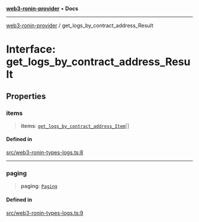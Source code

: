 [**web3-ronin-provider**](../README.md) • **Docs**

***

[web3-ronin-provider](../globals.md) / get\_logs\_by\_contract\_address\_Result

# Interface: get\_logs\_by\_contract\_address\_Result

## Properties

### items

> **items**: [`get_logs_by_contract_address_Item`](get_logs_by_contract_address_Item.md)[]

#### Defined in

[src/web3-ronin-types-logs.ts:8](https://github.com/chuacw/web3-ronin-provider/blob/ce08d460e2589edd5c5b854bf0bd2f7be4e0431f/src/web3-ronin-types-logs.ts#L8)

***

### paging

> **paging**: [`Paging`](Paging.md)

#### Defined in

[src/web3-ronin-types-logs.ts:9](https://github.com/chuacw/web3-ronin-provider/blob/ce08d460e2589edd5c5b854bf0bd2f7be4e0431f/src/web3-ronin-types-logs.ts#L9)
